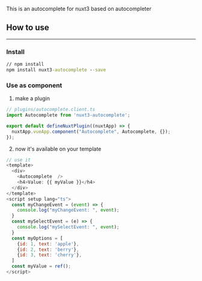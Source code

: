 This is an autocomplete for nuxt3 based on autocompleter

## How to use
---
### Install
``` cmd
// npm install
npm install nuxt3-autocomplete --save
```

### Use as component
1. make a plugin
``` javascript
// plugins/autocomplete.client.ts
import Autocomplete from 'nuxt3-autocomplete';

export default defineNuxtPlugin((nuxtApp) => {
  nuxtApp.vueApp.component("Autocomplete", Autocomplete, {});
});
```

2. now it's available on your template
``` javascript
// use it
<template>
  <div>
    <Autocomplete  />
    <h4>Value: {{ myValue }}</h4>
  </div>
</template>
<script setup lang="ts">
  const myChangeEvent = (event) => {
    console.log("myChangeEvent: ", event);
  }
  const mySelectEvent = (e) => {
    console.log("mySelectEvent: ", event);
  }
  const myOptions = [
    {id: 1, text: 'apple'},
    {id: 2, text: 'berry'},
    {id: 3, text: 'cherry'},
  ]
  const myValue = ref();
</script>
```
